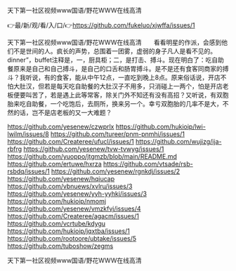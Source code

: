 天下第一社区视频www国语/野花WWW在线高清

👉最/新/观/看/入/口/👉https://github.com/fukeluo/xjwffa/issues/1

天下第一社区视频www国语/野花WWW在线高清　　看看明星的作派，会感到他们不是世间的人。疯长的声势，总围着一团雾，虚弱的身子凡人是看不见的。
dinner”，buffet注释是，一，厨具柜；二，是打击、搏斗。现在明白了：吃自助餐原来是自己和自己搏斗，是自己的口舌和肠胃搏斗。是不是还有食客同商家的搏斗？我听说，有的食客，能从中午12点，一直吃到晚上8点。原来俗话说，开店不怕大肚汉，但若是每天吃自助餐的大肚汉子不用多，只消碰上一两个，怕是开店老板便要叫苦了，若是遇上此等常客，除关门外不知还有没有高招？又听说，有双胞胎来吃自助餐，一个吃饱后，去厕所，换来另一个。幸亏双胞胎的几率不是大，不然的话，岂不是店老板的又一大难题？


https://github.com/yesenew/czwprlx
https://github.com/hukioip/lwi-lwilm/issues/8
https://github.com/tureer/pnm-pnmhi/issues/1
https://github.com/Createree/ufucl/issues/1
https://github.com/wujizg/ija-rbfrg
https://github.com/yesenew/tvw-tvwyg/issues/1
https://github.com/yuoppo/jtgmzb/blob/main/README.md
https://github.com/ertuwe/hxrza
https://github.com/vtsade/rsb-rsbdq/issues/1
https://github.com/yesenew/rgnkdj/issues/2
https://github.com/yesenew/hqiucap
https://github.com/vbnuews/xvlru/issues/3
https://github.com/yesenew/yyh-yyhkj/issues/3
https://github.com/hukioip/nmomj
https://github.com/yesenew/vmzkfvj/issues/4
https://github.com/Createree/agacm/issues/1
https://github.com/vcrtube/kdygu
https://github.com/hukioip/jqxtba/issues/1
https://github.com/rootoore/ubtake/issues/5
https://github.com/tuboshow/zegms

天下第一社区视频www国语/野花WWW在线高清

